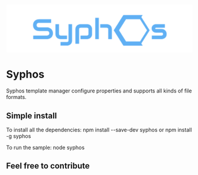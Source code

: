 ![syphos](https://github.com/Cryptix720/syphos/blob/master/logo.png)



# Syphos

Syphos template manager configure properties  and supports all kinds of file formats.



## Simple install

To install all the dependencies:
  npm install --save-dev syphos 
  or
  npm install -g syphos

To run the sample:
  node syphos
  
  
  
## Feel free to contribute
